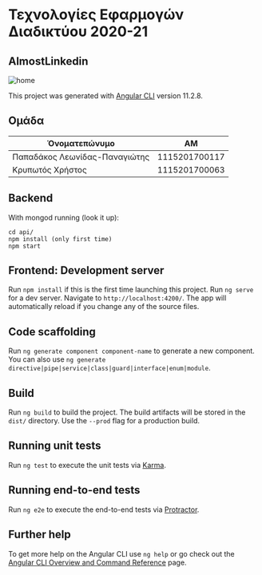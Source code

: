 # Τεχνολογίες Εφαρμογών Διαδικτύου 2020-21

## AlmostLinkedin

![home](https://user-images.githubusercontent.com/67466872/129423984-d818944e-d3e0-4bfc-abda-4279ba66de96.png)

This project was generated with [Angular CLI](https://github.com/angular/angular-cli) version 11.2.8.

## Ομάδα

| Όνοματεπώνυμο                 | ΑΜ            |
| ----------------------------- | ------------- |
| Παπαδάκος Λεωνίδας-Παναγιώτης | 1115201700117 |
| Κρυπωτός Χρήστος              | 1115201700063 |

## Backend

With mongod running (look it up):

```
cd api/
npm install (only first time)
npm start
```

## Frontend: Development server

Run `npm install` if this is the first time launching this project.
Run `ng serve` for a dev server. Navigate to `http://localhost:4200/`. The app will automatically reload if you change any of the source files.

## Code scaffolding

Run `ng generate component component-name` to generate a new component. You can also use `ng generate directive|pipe|service|class|guard|interface|enum|module`.

## Build

Run `ng build` to build the project. The build artifacts will be stored in the `dist/` directory. Use the `--prod` flag for a production build.

## Running unit tests

Run `ng test` to execute the unit tests via [Karma](https://karma-runner.github.io).

## Running end-to-end tests

Run `ng e2e` to execute the end-to-end tests via [Protractor](http://www.protractortest.org/).

## Further help

To get more help on the Angular CLI use `ng help` or go check out the [Angular CLI Overview and Command Reference](https://angular.io/cli) page.
